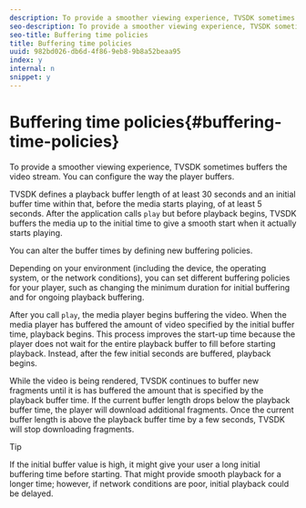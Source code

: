 ```yaml
---
description: To provide a smoother viewing experience, TVSDK sometimes buffers the video stream. You can configure the way the player buffers.
seo-description: To provide a smoother viewing experience, TVSDK sometimes buffers the video stream. You can configure the way the player buffers.
seo-title: Buffering time policies
title: Buffering time policies
uuid: 982bd026-db6d-4f86-9eb8-9b8a52beaa95
index: y
internal: n
snippet: y
---
```


# Buffering time policies{#buffering-time-policies}

To provide a smoother viewing experience, TVSDK sometimes buffers the video stream. You can configure the way the player buffers.

TVSDK defines a playback buffer length of at least 30 seconds and an initial buffer time within that, before the media starts playing, of at least 5 seconds. After the application calls `play` but before playback begins, TVSDK buffers the media up to the initial time to give a smooth start when it actually starts playing.

You can alter the buffer times by defining new buffering policies.

<a id="section_F6EEE15600814A70A57CCBACE20D68BD"></a>

Depending on your environment (including the device, the operating system, or the network conditions), you can set different buffering policies for your player, such as changing the minimum duration for initial buffering and for ongoing playback buffering.

After you call `play`, the media player begins buffering the video. When the media player has buffered the amount of video specified by the initial buffer time, playback begins. This process improves the start-up time because the player does not wait for the entire playback buffer to fill before starting playback. Instead, after the few initial seconds are buffered, playback begins.

While the video is being rendered, TVSDK continues to buffer new fragments until it is has buffered the amount that is specified by the playback buffer time. If the current buffer length drops below the playback buffer time, the player will download additional fragments. Once the current buffer length is above the playback buffer time by a few seconds, TVSDK will stop downloading fragments.

>[!TIP]
>
>If the initial buffer value is high, it might give your user a long initial buffering time before starting. That might provide smooth playback for a longer time; however, if network conditions are poor, initial playback could be delayed.

